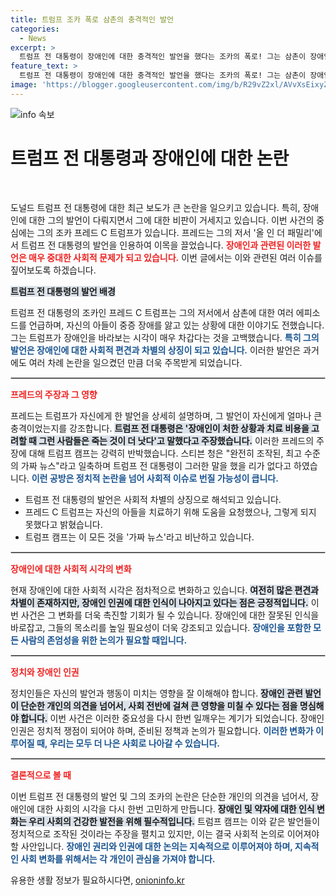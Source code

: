```yaml
---
title: 트럼프 조카 폭로 삼촌의 충격적인 발언
categories:
  - News
excerpt: >
  트럼프 전 대통령이 장애인에 대한 충격적인 발언을 했다는 조카의 폭로! 그는 삼촌이 장애인은 죽어야 한다고 말했다고 주장하며, 트럼프 캠프는 이를 조작된 가짜 뉴스라 반박했다. 진실은 과연?
feature_text: >
  트럼프 전 대통령이 장애인에 대한 충격적인 발언을 했다는 조카의 폭로! 그는 삼촌이 장애인은 죽어야 한다고 말했다고 주장하며, 트럼프 캠프는 이를 조작된 가짜 뉴스라 반박했다. 진실은 과연?
image: 'https://blogger.googleusercontent.com/img/b/R29vZ2xl/AVvXsEixyZcFfHzMRdzZMjFBmAUKJYCLCGyLL1o632UiGVXcaFdKo_bkvkuCioo0uUKlGfBVcT3P84aROyZIXSBEx3Aw5nCQ3pTgDom1WDC4m8eifvWiAmWEEVb4x6G_l8C0QH225ldMjyaFvpxGEBGNO37VmDTDMHGhJPq73UglMfDca1-0aw/s1600/blogspot.png'
---
```


<p><img src="https://blogger.googleusercontent.com/img/b/R29vZ2xl/AVvXsEixyZcFfHzMRdzZMjFBmAUKJYCLCGyLL1o632UiGVXcaFdKo_bkvkuCioo0uUKlGfBVcT3P84aROyZIXSBEx3Aw5nCQ3pTgDom1WDC4m8eifvWiAmWEEVb4x6G_l8C0QH225ldMjyaFvpxGEBGNO37VmDTDMHGhJPq73UglMfDca1-0aw/s1600/blogspot.png" alt="info 속보" /></p>

<h1 data-ke-size="size26">트럼프 전 대통령과 장애인에 대한 논란</h1>

<p data-ke-size="size16">&nbsp;</p>

<p>도널드 트럼프 전 대통령에 대한 최근 보도가 큰 논란을 일으키고 있습니다. 특히, 장애인에 대한 그의 발언이 다뤄지면서 그에 대한 비판이 거세지고 있습니다. 이번 사건의 중심에는 그의 조카 프레드 C 트럼프가 있습니다. 프레드는 그의 저서 '올 인 더 패밀리'에서 트럼프 전 대통령의 발언을 인용하여 이목을 끌었습니다. <b><span style="color: #ee2323;">장애인과 관련된 이러한 발언은 매우 중대한 사회적 문제가 되고 있습니다.</span></b> 이번 글에서는 이와 관련된 여러 이슈를 짚어보도록 하겠습니다.</p>

<p><b><span style="background-color: #21538527;">트럼프 전 대통령의 발언 배경</span></b></p>

<p>트럼프 전 대통령의 조카인 프레드 C 트럼프는 그의 저서에서 삼촌에 대한 여러 에피소드를 언급하며, 자신의 아들이 중증 장애를 앓고 있는 상황에 대한 이야기도 전했습니다. 그는 트럼프가 장애인을 바라보는 시각이 매우 차갑다는 것을 고백했습니다. <b><span style="color: #1a5490;">특히 그의 발언은 장애인에 대한 사회적 편견과 차별의 상징이 되고 있습니다.</span></b> 이러한 발언은 과거에도 여러 차례 논란을 일으켰던 만큼 더욱 주목받게 되었습니다.</p>

<hr style="border:1px solid #ccc;"/>

<p><b><span style="color: #ee2323;">프레드의 주장과 그 영향</span></b></p>

<p>프레드는 트럼프가 자신에게 한 발언을 상세히 설명하며, 그 발언이 자신에게 얼마나 큰 충격이었는지를 강조합니다. <b><span style="background-color: #21538527;">트럼프 전 대통령은 '장애인이 처한 상황과 치료 비용을 고려할 때 그런 사람들은 죽는 것이 더 낫다'고 말했다고 주장했습니다.</span></b> 이러한 프레드의 주장에 대해 트럼프 캠프는 강력히 반박했습니다. 스티븐 청은 "완전히 조작된, 최고 수준의 가짜 뉴스"라고 일축하며 트럼프 전 대통령이 그러한 말을 했을 리가 없다고 하였습니다. <b><span style="color: #1a5490;">이런 공방은 정치적 논란을 넘어 사회적 이슈로 번질 가능성이 큽니다.</span></b></p>

<ul>
  <li>트럼프 전 대통령의 발언은 사회적 차별의 상징으로 해석되고 있습니다.</li>
  <li>프레드 C 트럼프는 자신의 아들을 치료하기 위해 도움을 요청했으나, 그렇게 되지 못했다고 밝혔습니다.</li>
  <li>트럼프 캠프는 이 모든 것을 '가짜 뉴스'라고 비난하고 있습니다.</li>
</ul>

<hr style="border:1px solid #ccc;"/>

<p><b><span style="color: #ee2323;">장애인에 대한 사회적 시각의 변화</span></b></p>

<p>현재 장애인에 대한 사회적 시각은 점차적으로 변화하고 있습니다. <b><span style="background-color: #21538527;">여전히 많은 편견과 차별이 존재하지만, 장애인 인권에 대한 인식이 나아지고 있다는 점은 긍정적입니다.</span></b> 이번 사건은 그 변화를 더욱 촉진할 기회가 될 수 있습니다. 장애인에 대한 잘못된 인식을 바로잡고, 그들의 목소리를 높일 필요성이 더욱 강조되고 있습니다. <b><span style="color: #1a5490;">장애인을 포함한 모든 사람의 존엄성을 위한 논의가 필요할 때입니다.</span></b></p>

<hr style="border:1px solid #ccc;"/>

<p><b><span style="color: #ee2323;">정치와 장애인 인권</span></b></p>

<p>정치인들은 자신의 발언과 행동이 미치는 영향을 잘 이해해야 합니다. <b><span style="background-color: #21538527;">장애인 관련 발언이 단순한 개인의 의견을 넘어서, 사회 전반에 걸쳐 큰 영향을 미칠 수 있다는 점을 명심해야 합니다.</span></b> 이번 사건은 이러한 중요성을 다시 한번 일깨우는 계기가 되었습니다. 장애인 인권은 정치적 쟁점이 되어야 하며, 준비된 정책과 논의가 필요합니다. <b><span style="color: #1a5490;">이러한 변화가 이루어질 때, 우리는 모두 더 나은 사회로 나아갈 수 있습니다.</span></b></p>

<hr style="border:1px solid #ccc;"/>

<p><b><span style="color: #ee2323;">결론적으로 볼 때</span></b></p>

<p>이번 트럼프 전 대통령의 발언 및 그의 조카의 논란은 단순한 개인의 의견을 넘어서, 장애인에 대한 사회의 시각을 다시 한번 고민하게 만듭니다. <b><span style="background-color: #21538527;">장애인 및 약자에 대한 인식 변화는 우리 사회의 건강한 발전을 위해 필수적입니다.</span></b> 트럼프 캠프는 이와 같은 발언들이 정치적으로 조작된 것이라는 주장을 펼치고 있지만, 이는 결국 사회적 논의로 이어져야 할 사안입니다. <b><span style="color: #1a5490;">장애인 권리와 인권에 대한 논의는 지속적으로 이루어져야 하며, 지속적인 사회 변화를 위해서는 각 개인이 관심을 가져야 합니다.</span></b></p>

<p data-ke-size="size16"></p>
유용한 생활 정보가 필요하시다면, <a href="https://onioninfo.kr" rel="dofollow">onioninfo.kr</a>


